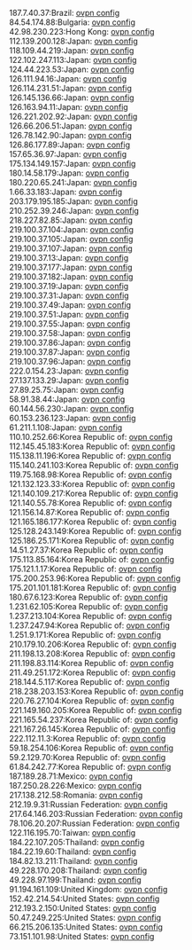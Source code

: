 187.7.40.37:Brazil: [ovpn config](vpn/187_7_40_37.ovpn)  
84.54.174.88:Bulgaria: [ovpn config](vpn/84_54_174_88.ovpn)  
42.98.230.223:Hong Kong: [ovpn config](vpn/42_98_230_223.ovpn)  
112.139.200.128:Japan: [ovpn config](vpn/112_139_200_128.ovpn)  
118.109.44.219:Japan: [ovpn config](vpn/118_109_44_219.ovpn)  
122.102.247.113:Japan: [ovpn config](vpn/122_102_247_113.ovpn)  
124.44.223.53:Japan: [ovpn config](vpn/124_44_223_53.ovpn)  
126.111.94.16:Japan: [ovpn config](vpn/126_111_94_16.ovpn)  
126.114.231.51:Japan: [ovpn config](vpn/126_114_231_51.ovpn)  
126.145.136.66:Japan: [ovpn config](vpn/126_145_136_66.ovpn)  
126.163.94.11:Japan: [ovpn config](vpn/126_163_94_11.ovpn)  
126.221.202.92:Japan: [ovpn config](vpn/126_221_202_92.ovpn)  
126.66.206.51:Japan: [ovpn config](vpn/126_66_206_51.ovpn)  
126.78.142.90:Japan: [ovpn config](vpn/126_78_142_90.ovpn)  
126.86.177.89:Japan: [ovpn config](vpn/126_86_177_89.ovpn)  
157.65.36.97:Japan: [ovpn config](vpn/157_65_36_97.ovpn)  
175.134.149.157:Japan: [ovpn config](vpn/175_134_149_157.ovpn)  
180.14.58.179:Japan: [ovpn config](vpn/180_14_58_179.ovpn)  
180.220.65.241:Japan: [ovpn config](vpn/180_220_65_241.ovpn)  
1.66.33.183:Japan: [ovpn config](vpn/1_66_33_183.ovpn)  
203.179.195.185:Japan: [ovpn config](vpn/203_179_195_185.ovpn)  
210.252.39.246:Japan: [ovpn config](vpn/210_252_39_246.ovpn)  
218.227.82.85:Japan: [ovpn config](vpn/218_227_82_85.ovpn)  
219.100.37.104:Japan: [ovpn config](vpn/219_100_37_104.ovpn)  
219.100.37.105:Japan: [ovpn config](vpn/219_100_37_105.ovpn)  
219.100.37.107:Japan: [ovpn config](vpn/219_100_37_107.ovpn)  
219.100.37.13:Japan: [ovpn config](vpn/219_100_37_13.ovpn)  
219.100.37.177:Japan: [ovpn config](vpn/219_100_37_177.ovpn)  
219.100.37.182:Japan: [ovpn config](vpn/219_100_37_182.ovpn)  
219.100.37.19:Japan: [ovpn config](vpn/219_100_37_19.ovpn)  
219.100.37.31:Japan: [ovpn config](vpn/219_100_37_31.ovpn)  
219.100.37.49:Japan: [ovpn config](vpn/219_100_37_49.ovpn)  
219.100.37.51:Japan: [ovpn config](vpn/219_100_37_51.ovpn)  
219.100.37.55:Japan: [ovpn config](vpn/219_100_37_55.ovpn)  
219.100.37.58:Japan: [ovpn config](vpn/219_100_37_58.ovpn)  
219.100.37.86:Japan: [ovpn config](vpn/219_100_37_86.ovpn)  
219.100.37.87:Japan: [ovpn config](vpn/219_100_37_87.ovpn)  
219.100.37.96:Japan: [ovpn config](vpn/219_100_37_96.ovpn)  
222.0.154.23:Japan: [ovpn config](vpn/222_0_154_23.ovpn)  
27.137.133.29:Japan: [ovpn config](vpn/27_137_133_29.ovpn)  
27.89.25.75:Japan: [ovpn config](vpn/27_89_25_75.ovpn)  
58.91.38.44:Japan: [ovpn config](vpn/58_91_38_44.ovpn)  
60.144.56.230:Japan: [ovpn config](vpn/60_144_56_230.ovpn)  
60.153.236.123:Japan: [ovpn config](vpn/60_153_236_123.ovpn)  
61.211.1.108:Japan: [ovpn config](vpn/61_211_1_108.ovpn)  
110.10.252.66:Korea Republic of: [ovpn config](vpn/110_10_252_66.ovpn)  
112.145.45.183:Korea Republic of: [ovpn config](vpn/112_145_45_183.ovpn)  
115.138.11.196:Korea Republic of: [ovpn config](vpn/115_138_11_196.ovpn)  
115.140.241.103:Korea Republic of: [ovpn config](vpn/115_140_241_103.ovpn)  
119.75.168.98:Korea Republic of: [ovpn config](vpn/119_75_168_98.ovpn)  
121.132.123.33:Korea Republic of: [ovpn config](vpn/121_132_123_33.ovpn)  
121.140.109.217:Korea Republic of: [ovpn config](vpn/121_140_109_217.ovpn)  
121.140.55.78:Korea Republic of: [ovpn config](vpn/121_140_55_78.ovpn)  
121.156.14.87:Korea Republic of: [ovpn config](vpn/121_156_14_87.ovpn)  
121.165.186.177:Korea Republic of: [ovpn config](vpn/121_165_186_177.ovpn)  
125.128.243.149:Korea Republic of: [ovpn config](vpn/125_128_243_149.ovpn)  
125.186.25.171:Korea Republic of: [ovpn config](vpn/125_186_25_171.ovpn)  
14.51.27.37:Korea Republic of: [ovpn config](vpn/14_51_27_37.ovpn)  
175.113.85.164:Korea Republic of: [ovpn config](vpn/175_113_85_164.ovpn)  
175.121.1.17:Korea Republic of: [ovpn config](vpn/175_121_1_17.ovpn)  
175.200.253.96:Korea Republic of: [ovpn config](vpn/175_200_253_96.ovpn)  
175.201.101.181:Korea Republic of: [ovpn config](vpn/175_201_101_181.ovpn)  
180.67.6.123:Korea Republic of: [ovpn config](vpn/180_67_6_123.ovpn)  
1.231.62.105:Korea Republic of: [ovpn config](vpn/1_231_62_105.ovpn)  
1.237.213.104:Korea Republic of: [ovpn config](vpn/1_237_213_104.ovpn)  
1.237.247.94:Korea Republic of: [ovpn config](vpn/1_237_247_94.ovpn)  
1.251.9.171:Korea Republic of: [ovpn config](vpn/1_251_9_171.ovpn)  
210.179.10.206:Korea Republic of: [ovpn config](vpn/210_179_10_206.ovpn)  
211.198.13.208:Korea Republic of: [ovpn config](vpn/211_198_13_208.ovpn)  
211.198.83.114:Korea Republic of: [ovpn config](vpn/211_198_83_114.ovpn)  
211.49.251.172:Korea Republic of: [ovpn config](vpn/211_49_251_172.ovpn)  
218.144.5.117:Korea Republic of: [ovpn config](vpn/218_144_5_117.ovpn)  
218.238.203.153:Korea Republic of: [ovpn config](vpn/218_238_203_153.ovpn)  
220.76.27.104:Korea Republic of: [ovpn config](vpn/220_76_27_104.ovpn)  
221.149.160.205:Korea Republic of: [ovpn config](vpn/221_149_160_205.ovpn)  
221.165.54.237:Korea Republic of: [ovpn config](vpn/221_165_54_237.ovpn)  
221.167.26.145:Korea Republic of: [ovpn config](vpn/221_167_26_145.ovpn)  
222.112.11.3:Korea Republic of: [ovpn config](vpn/222_112_11_3.ovpn)  
59.18.254.106:Korea Republic of: [ovpn config](vpn/59_18_254_106.ovpn)  
59.2.129.70:Korea Republic of: [ovpn config](vpn/59_2_129_70.ovpn)  
61.84.242.77:Korea Republic of: [ovpn config](vpn/61_84_242_77.ovpn)  
187.189.28.71:Mexico: [ovpn config](vpn/187_189_28_71.ovpn)  
187.250.28.226:Mexico: [ovpn config](vpn/187_250_28_226.ovpn)  
217.138.212.58:Romania: [ovpn config](vpn/217_138_212_58.ovpn)  
212.19.9.31:Russian Federation: [ovpn config](vpn/212_19_9_31.ovpn)  
217.64.146.203:Russian Federation: [ovpn config](vpn/217_64_146_203.ovpn)  
78.106.20.207:Russian Federation: [ovpn config](vpn/78_106_20_207.ovpn)  
122.116.195.70:Taiwan: [ovpn config](vpn/122_116_195_70.ovpn)  
184.22.107.205:Thailand: [ovpn config](vpn/184_22_107_205.ovpn)  
184.22.19.60:Thailand: [ovpn config](vpn/184_22_19_60.ovpn)  
184.82.13.211:Thailand: [ovpn config](vpn/184_82_13_211.ovpn)  
49.228.170.208:Thailand: [ovpn config](vpn/49_228_170_208.ovpn)  
49.228.97.199:Thailand: [ovpn config](vpn/49_228_97_199.ovpn)  
91.194.161.109:United Kingdom: [ovpn config](vpn/91_194_161_109.ovpn)  
152.42.214.54:United States: [ovpn config](vpn/152_42_214_54.ovpn)  
212.193.2.150:United States: [ovpn config](vpn/212_193_2_150.ovpn)  
50.47.249.225:United States: [ovpn config](vpn/50_47_249_225.ovpn)  
66.215.206.135:United States: [ovpn config](vpn/66_215_206_135.ovpn)  
73.151.101.98:United States: [ovpn config](vpn/73_151_101_98.ovpn)  
